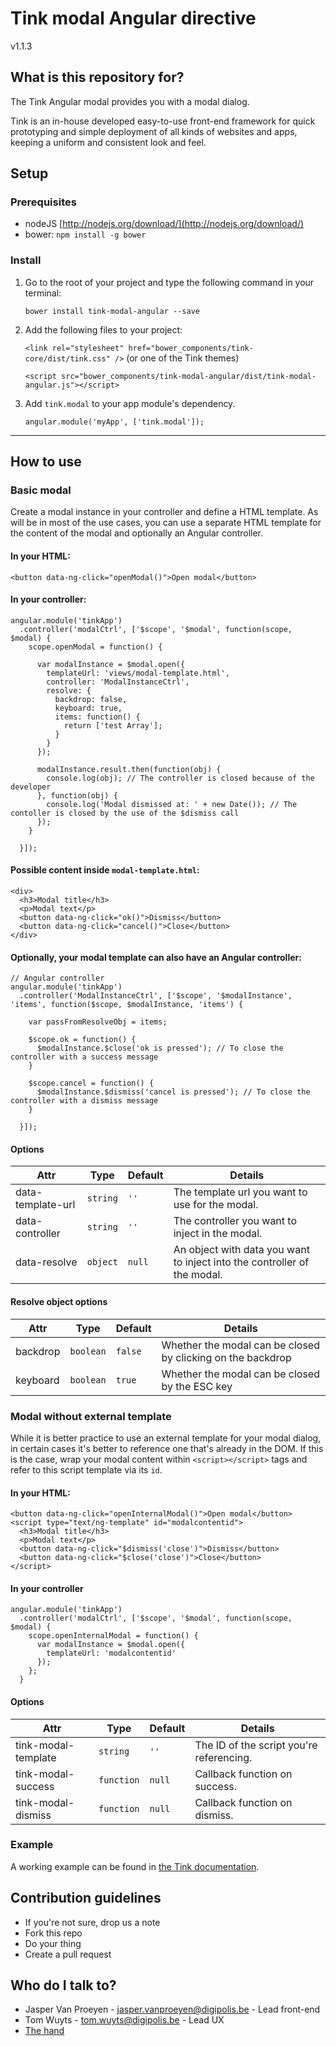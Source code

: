 # Tink modal Angular directive

v1.1.3

## What is this repository for?

The Tink Angular modal provides you with a modal dialog.

Tink is an in-house developed easy-to-use front-end framework for quick prototyping and simple deployment of all kinds of websites and apps, keeping a uniform and consistent look and feel.

## Setup

### Prerequisites

* nodeJS [http://nodejs.org/download/](http://nodejs.org/download/)
* bower: `npm install -g bower`

### Install

1. Go to the root of your project and type the following command in your terminal:

   `bower install tink-modal-angular --save`

2. Add the following files to your project:

   `<link rel="stylesheet" href="bower_components/tink-core/dist/tink.css" />` (or one of the Tink themes)

   `<script src="bower_components/tink-modal-angular/dist/tink-modal-angular.js"></script>`

3. Add `tink.modal` to your app module's dependency.

   `angular.module('myApp', ['tink.modal']);`

----------

## How to use

### Basic modal

Create a modal instance in your controller and define a HTML template. As will be in most of the use cases, you can use a separate HTML template for the content of the modal and optionally an Angular controller.

#### In your HTML:

```
<button data-ng-click="openModal()">Open modal</button>
```

#### In your controller:

```
angular.module('tinkApp')
  .controller('modalCtrl', ['$scope', '$modal', function(scope, $modal) {
    scope.openModal = function() {

      var modalInstance = $modal.open({
        templateUrl: 'views/modal-template.html',
        controller: 'ModalInstanceCtrl',
        resolve: {
          backdrop: false,
          keyboard: true,
          items: function() {
            return ['test Array'];
          }
        }
      });

      modalInstance.result.then(function(obj) {
        console.log(obj); // The controller is closed because of the developer
      }, function(obj) {
        console.log('Modal dismissed at: ' + new Date()); // The contoller is closed by the use of the $dismiss call
      });
    }

  }]);
```

#### Possible content inside `modal-template.html`:

```
<div>
  <h3>Modal title</h3>
  <p>Modal text</p>
  <button data-ng-click="ok()">Dismiss</button>
  <button data-ng-click="cancel()">Close</button>
</div>
```

#### Optionally, your modal template can also have an Angular controller:

```
// Angular controller
angular.module('tinkApp')
  .controller('ModalInstanceCtrl', ['$scope', '$modalInstance', 'items', function($scope, $modalInstance, 'items') {

    var passFromResolveObj = items;

    $scope.ok = function() {
      $modalInstance.$close('ok is pressed'); // To close the controller with a success message
    }

    $scope.cancel = function() {
      $modalInstance.$dismiss('cancel is pressed'); // To close the controller with a dismiss message
    }

  }]);
```

#### Options

Attr | Type | Default | Details
--- | --- | --- | ---
data-template-url | `string` | `''` | The template url you want to use for the modal.
data-controller | `string` | `''` | The controller you want to inject in the modal.
data-resolve | `object` | `null` | An object with data you want to inject into the controller of the modal.

#### Resolve object options

Attr | Type | Default | Details
--- | --- | --- | ---
backdrop | `boolean` | `false` | Whether the modal can be closed by clicking on the backdrop
keyboard | `boolean` | `true` | Whether the modal can be closed by the ESC key

### Modal without external template

While it is better practice to use an external template for your modal dialog, in certain cases it's better to reference one that's already in the DOM. If this is the case, wrap your modal content within `<script></script>` tags and refer to this script template via its `id`.

#### In your HTML:

```
<button data-ng-click="openInternalModal()">Open modal</button>
<script type="text/ng-template" id="modalcontentid">
  <h3>Modal title</h3>
  <p>Modal text</p>
  <button data-ng-click="$dismiss('close')">Dismiss</button>
  <button data-ng-click="$close('close')">Close</button>
</script>
```

#### In your controller

```
angular.module('tinkApp')
  .controller('modalCtrl', ['$scope', '$modal', function(scope, $modal) {
    scope.openInternalModal = function() {
      var modalInstance = $modal.open({
        templateUrl: 'modalcontentid'
      });
    };
  }
```

#### Options

Attr | Type | Default | Details
--- | --- | --- | ---
tink-modal-template | `string` | `''` | The ID of the script you're referencing.
tink-modal-success | `function` | `null` | Callback function on success.
tink-modal-dismiss | `function` | `null` | Callback function on dismiss.

### Example

A working example can be found in [the Tink documentation](http://tink.digipolis.be/#/docs/directives/modal#example).

## Contribution guidelines

* If you're not sure, drop us a note
* Fork this repo
* Do your thing
* Create a pull request

## Who do I talk to?

* Jasper Van Proeyen - jasper.vanproeyen@digipolis.be - Lead front-end
* Tom Wuyts - tom.wuyts@digipolis.be - Lead UX
* [The hand](https://www.youtube.com/watch?v=_O-QqC9yM28)
